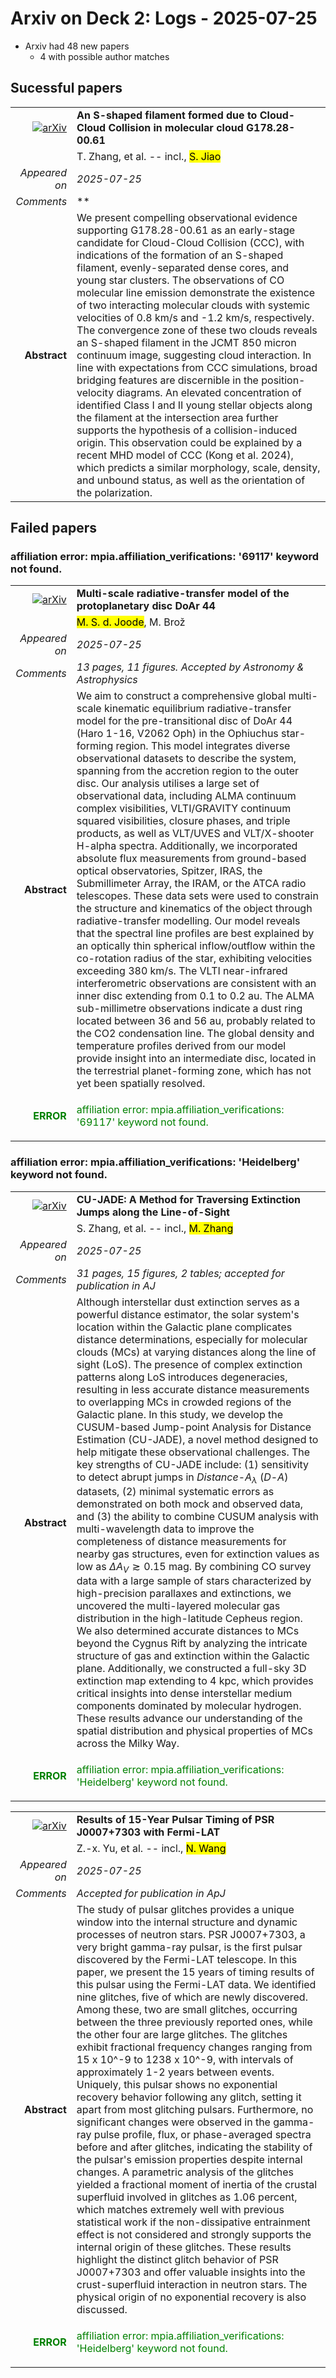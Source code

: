 # Arxiv on Deck 2: Logs - 2025-07-25

* Arxiv had 48 new papers
    * 4 with possible author matches

## Sucessful papers


|||
|---:|:---|
| [![arXiv](https://img.shields.io/badge/arXiv-2507.18547-b31b1b.svg)](https://arxiv.org/abs/2507.18547) | **An S-shaped filament formed due to Cloud-Cloud Collision in molecular cloud G178.28-00.61**  |
|| T. Zhang, et al. -- incl., <mark>S. Jiao</mark> |
|*Appeared on*| *2025-07-25*|
|*Comments*| **|
|**Abstract**|            We present compelling observational evidence supporting G178.28-00.61 as an early-stage candidate for Cloud-Cloud Collision (CCC), with indications of the formation of an S-shaped filament, evenly-separated dense cores, and young star clusters. The observations of CO molecular line emission demonstrate the existence of two interacting molecular clouds with systemic velocities of 0.8 km/s and -1.2 km/s, respectively. The convergence zone of these two clouds reveals an S-shaped filament in the JCMT 850 micron continuum image, suggesting cloud interaction. In line with expectations from CCC simulations, broad bridging features are discernible in the position-velocity diagrams. An elevated concentration of identified Class I and II young stellar objects along the filament at the intersection area further supports the hypothesis of a collision-induced origin. This observation could be explained by a recent MHD model of CCC (Kong et al. 2024), which predicts a similar morphology, scale, density, and unbound status, as well as the orientation of the polarization.         |

## Failed papers

### affiliation error: mpia.affiliation_verifications: '69117' keyword not found. 


|||
|---:|:---|
| [![arXiv](https://img.shields.io/badge/arXiv-2507.18185-b31b1b.svg)](https://arxiv.org/abs/2507.18185) | **Multi-scale radiative-transfer model of the protoplanetary disc DoAr 44**  |
|| <mark>M. S. d. Joode</mark>, M. Brož |
|*Appeared on*| *2025-07-25*|
|*Comments*| *13 pages, 11 figures. Accepted by Astronomy & Astrophysics*|
|**Abstract**|            We aim to construct a comprehensive global multi-scale kinematic equilibrium radiative-transfer model for the pre-transitional disc of DoAr 44 (Haro 1-16, V2062 Oph) in the Ophiuchus star-forming region. This model integrates diverse observational datasets to describe the system, spanning from the accretion region to the outer disc. Our analysis utilises a large set of observational data, including ALMA continuum complex visibilities, VLTI/GRAVITY continuum squared visibilities, closure phases, and triple products, as well as VLT/UVES and VLT/X-shooter H-alpha spectra. Additionally, we incorporated absolute flux measurements from ground-based optical observatories, Spitzer, IRAS, the Submillimeter Array, the IRAM, or the ATCA radio telescopes. These data sets were used to constrain the structure and kinematics of the object through radiative-transfer modelling. Our model reveals that the spectral line profiles are best explained by an optically thin spherical inflow/outflow within the co-rotation radius of the star, exhibiting velocities exceeding 380 km/s. The VLTI near-infrared interferometric observations are consistent with an inner disc extending from 0.1 to 0.2 au. The ALMA sub-millimetre observations indicate a dust ring located between 36 and 56 au, probably related to the CO2 condensation line. The global density and temperature profiles derived from our model provide insight into an intermediate disc, located in the terrestrial planet-forming zone, which has not yet been spatially resolved.         |
|<p style="color:green"> **ERROR** </p>| <p style="color:green">affiliation error: mpia.affiliation_verifications: '69117' keyword not found.</p> |

### affiliation error: mpia.affiliation_verifications: 'Heidelberg' keyword not found. 


|||
|---:|:---|
| [![arXiv](https://img.shields.io/badge/arXiv-2507.18002-b31b1b.svg)](https://arxiv.org/abs/2507.18002) | **CU-JADE: A Method for Traversing Extinction Jumps along the Line-of-Sight**  |
|| S. Zhang, et al. -- incl., <mark>M. Zhang</mark> |
|*Appeared on*| *2025-07-25*|
|*Comments*| *31 pages, 15 figures, 2 tables; accepted for publication in AJ*|
|**Abstract**|            Although interstellar dust extinction serves as a powerful distance estimator, the solar system's location within the Galactic plane complicates distance determinations, especially for molecular clouds (MCs) at varying distances along the line of sight (LoS). The presence of complex extinction patterns along LoS introduces degeneracies, resulting in less accurate distance measurements to overlapping MCs in crowded regions of the Galactic plane. In this study, we develop the CUSUM-based Jump-point Analysis for Distance Estimation (CU-JADE), a novel method designed to help mitigate these observational challenges. The key strengths of CU-JADE include: (1) sensitivity to detect abrupt jumps in $Distance$-$A_{\lambda}$ ($D$-$A$) datasets, (2) minimal systematic errors as demonstrated on both mock and observed data, and (3) the ability to combine CUSUM analysis with multi-wavelength data to improve the completeness of distance measurements for nearby gas structures, even for extinction values as low as $\Delta A_{V} \gtrsim 0.15$ mag. By combining CO survey data with a large sample of stars characterized by high-precision parallaxes and extinctions, we uncovered the multi-layered molecular gas distribution in the high-latitude Cepheus region. We also determined accurate distances to MCs beyond the Cygnus Rift by analyzing the intricate structure of gas and extinction within the Galactic plane. Additionally, we constructed a full-sky 3D extinction map extending to 4 kpc, which provides critical insights into dense interstellar medium components dominated by molecular hydrogen. These results advance our understanding of the spatial distribution and physical properties of MCs across the Milky Way.         |
|<p style="color:green"> **ERROR** </p>| <p style="color:green">affiliation error: mpia.affiliation_verifications: 'Heidelberg' keyword not found.</p> |


|||
|---:|:---|
| [![arXiv](https://img.shields.io/badge/arXiv-2507.18187-b31b1b.svg)](https://arxiv.org/abs/2507.18187) | **Results of 15-Year Pulsar Timing of PSR J0007+7303 with Fermi-LAT**  |
|| Z.-x. Yu, et al. -- incl., <mark>N. Wang</mark> |
|*Appeared on*| *2025-07-25*|
|*Comments*| *Accepted for publication in ApJ*|
|**Abstract**|            The study of pulsar glitches provides a unique window into the internal structure and dynamic processes of neutron stars. PSR J0007+7303, a very bright gamma-ray pulsar, is the first pulsar discovered by the Fermi-LAT telescope. In this paper, we present the 15 years of timing results of this pulsar using the Fermi-LAT data. We identified nine glitches, five of which are newly discovered. Among these, two are small glitches, occurring between the three previously reported ones, while the other four are large glitches. The glitches exhibit fractional frequency changes ranging from 15 x 10^-9 to 1238 x 10^-9, with intervals of approximately 1-2 years between events. Uniquely, this pulsar shows no exponential recovery behavior following any glitch, setting it apart from most glitching pulsars. Furthermore, no significant changes were observed in the gamma-ray pulse profile, flux, or phase-averaged spectra before and after glitches, indicating the stability of the pulsar's emission properties despite internal changes. A parametric analysis of the glitches yielded a fractional moment of inertia of the crustal superfluid involved in glitches as 1.06 percent, which matches extremely well with previous statistical work if the non-dissipative entrainment effect is not considered and strongly supports the internal origin of these glitches. These results highlight the distinct glitch behavior of PSR J0007+7303 and offer valuable insights into the crust-superfluid interaction in neutron stars. The physical origin of no exponential recovery is also discussed.         |
|<p style="color:green"> **ERROR** </p>| <p style="color:green">affiliation error: mpia.affiliation_verifications: 'Heidelberg' keyword not found.</p> |

